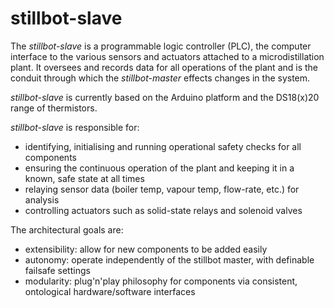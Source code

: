 stillbot-slave
===================

The *stillbot-slave* is a programmable logic controller (PLC), the computer interface to the various sensors and actuators attached to a microdistillation plant.
It oversees and records data for all operations of the plant and is the conduit through which the *stillbot-master* effects changes in the system.

*stillbot-slave* is currently based on the Arduino platform and the DS18(x)20 range of thermistors.

*stillbot-slave* is responsible for:
* identifying, initialising and running operational safety checks for all components
* ensuring the continuous operation of the plant and keeping it in a known, safe state at all times
* relaying sensor data (boiler temp, vapour temp, flow-rate, etc.) for analysis
* controlling actuators such as solid-state relays and solenoid valves

The architectural goals are:
* extensibility: allow for new components to be added easily
* autonomy: operate independently of the stillbot master, with definable failsafe settings
* modularity: plug'n'play philosophy for components via consistent, ontological hardware/software interfaces
